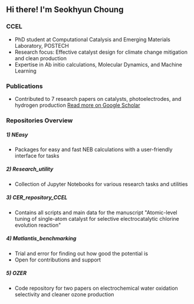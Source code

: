 ## Hi there! I'm Seokhyun Choung


### CCEL
- PhD student at Computational Catalysis and Emerging Materials Laboratory, POSTECH
- Research focus: Effective catalyst design for climate change mitigation and clean production
- Expertise in Ab initio calculations, Molecular Dynamics, and Machine Learning

### Publications 
- Contributed to 7 research papers on catalysts, photoelectrodes, and hydrogen production
[Read more on Google Scholar](https://scholar.google.com/citations?user=Y_M7TIMAAAAJ&hl=en)


### Repositories Overview
##### 1) NEasy
- Packages for easy and fast NEB calculations with a user-friendly interface for tasks
##### 2) Research_utility
- Collection of Jupyter Notebooks for various research tasks and utilities
##### 3) CER_repository_CCEL
- Contains all scripts and main data for the manuscript "Atomic-level tuning of single-atom catalyst for selective electrocatalytic chlorine evolution reaction"
##### 4) Matlantis_benchmarking
- Trial and error for finding out how good the potential is
- Open for contributions and support
##### 5) OZER
- Code repository for two papers on electrochemical water oxidation selectivity and cleaner ozone production
